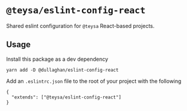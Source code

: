 # `@teysa/eslint-config-react`

Shared eslint configuration for `@teysa` React-based projects.

## Usage

Install this package as a dev dependency

```
yarn add -D @dullaghan/eslint-config-react

```

Add an `.eslintrc.json` file to the root of your project with the following

```
{
  "extends": ["@teysa/eslint-config-react"]
}
```
